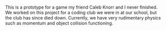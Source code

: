 This is a prototype for a game my friend Caleb Knorr and I never finished. We worked on this project for a coding club we were in at our school, but the club has since died down. Currently, we have very rudimentary physics such as momentum and object collision functioning.
